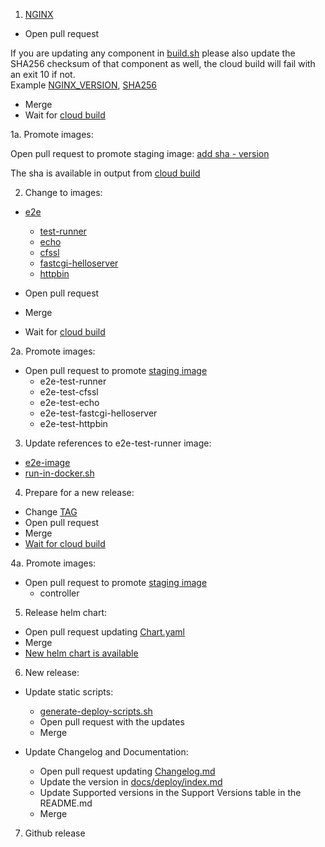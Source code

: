 1. [NGINX](https://github.com/kubernetes/ingress-nginx/tree/master/images/nginx)

* Open pull request
  
If you are updating any component in [build.sh](images/nginx/rootfs/build.sh) please also update the SHA256 checksum of that component as 
  well, the cloud build will fail with an exit 10 if not.  
Example [NGINX_VERSION](images/nginx/rootfs/build.sh#L21),
[SHA256](images/nginx/rootfs/build.sh#L124) 
* Merge
* Wait for [cloud build](https://console.cloud.google.com/cloud-build/builds?project=k8s-staging-ingress-nginx)

1a. Promote images:

Open pull request to promote staging image:
[add sha - version](https://github.com/kubernetes/k8s.io/blob/main/k8s.gcr.io/images/k8s-staging-ingress-nginx/images.yaml#L1)

The sha is available in output from [cloud build](https://console.cloud.google.com/cloud-build/builds?project=k8s-staging-ingress-nginx)

2. Change to images:
   
* [e2e](https://github.com/kubernetes/ingress-nginx/tree/master/images/test-runner)

    * [test-runner](https://github.com/kubernetes/ingress-nginx/tree/master/images/echo)
    * [echo](https://github.com/kubernetes/ingress-nginx/tree/master/images/echo)
    * [cfssl](https://github.com/kubernetes/ingress-nginx/tree/master/images/cfssl)
    * [fastcgi-helloserver](https://github.com/kubernetes/ingress-nginx/tree/master/images/fastcgi-helloserver)
    * [httpbin](https://github.com/kubernetes/ingress-nginx/tree/master/images/httpbin)

* Open pull request
* Merge
* Wait for [cloud build](https://console.cloud.google.com/cloud-build/builds?project=k8s-staging-ingress-nginx)

2a. Promote images:

* Open pull request to promote [staging image](https://github.com/kubernetes/k8s.io/blob/master/k8s.gcr.io/images/k8s-staging-ingress-nginx/images.yaml)
    * e2e-test-runner
    * e2e-test-cfssl
    * e2e-test-echo
    * e2e-test-fastcgi-helloserver
    * e2e-test-httpbin

3. Update references to e2e-test-runner image:

* [e2e-image](https://github.com/kubernetes/ingress-nginx/blob/master/test/e2e-image/Dockerfile#L1)
* [run-in-docker.sh](https://github.com/kubernetes/ingress-nginx/blob/ff60aa9e2b5377db1544091b98f475a90a630297/build/run-in-docker.sh#L37)

4. Prepare for a new release:

* Change [TAG](https://github.com/kubernetes/ingress-nginx/blob/master/TAG#L1)
* Open pull request
* Merge
* [Wait for cloud build](https://console.cloud.google.com/cloud-build/builds?project=k8s-staging-ingress-nginx)

4a. Promote images:

* Open pull request to promote [staging image](https://github.com/kubernetes/k8s.io/blob/master/k8s.gcr.io/images/k8s-staging-ingress-nginx/images.yaml)
  * controller

5. Release helm chart:

* Open pull request updating [Chart.yaml](https://github.com/kubernetes/ingress-nginx/blob/master/charts/ingress-nginx/Chart.yaml#L3-L4)
* Merge
* [New helm chart is available](https://github.com/kubernetes/ingress-nginx/blob/master/.github/workflows/main.yaml#L47-L68)

6. New release:

* Update static scripts:
    * [generate-deploy-scripts.sh](https://github.com/kubernetes/ingress-nginx/blob/master/hack/generate-deploy-scripts.sh)
    * Open pull request with the updates
    * Merge

* Update Changelog and Documentation:
    * Open pull request updating [Changelog.md](https://github.com/kubernetes/ingress-nginx/blob/master/Changelog.md)
    * Update the version in [docs/deploy/index.md](docs/deploy/index.md)
    * Update Supported versions in the Support Versions table in the README.md 
    * Merge
      
7. Github release
